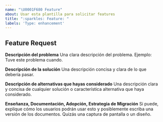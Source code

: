 ```yaml
---
name: "\U0001F680 Feature"
about: Usar esta plantilla para solicitar features
title: ":sparkles: Feature: "
labels: 'Type: enhancement'
---
```



## Feature Request

**Descripción del problema**
Una clara descripción del problema. Ejemplo: Tuve este problema cuando.

**Descripción de la solución**
Una descripción concisa y clara de lo que debería pasar.

**Descripción de alternativas que hayas considerado**
Una descripción clara y concisa de cualquier solución o característica alternativa que haya considerado.

**Enseñanza, Documentación, Adopción, Estrategia de Migración**
Si puede, explique cómo los usuarios podrán usar esto y posiblemente escriba una versión de los documentos.
Quizás una captura de pantalla o un diseño.


